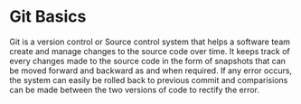 # Git Basics 

Git is a version control or Source control system that helps a software team create and manage changes to the source code over time. It keeps track of every changes made to the source code in the form of snapshots that can be moved forward and backward as and when required. If any error occurs, the system can easily be rolled back to previous commit and comparisions can be made between the two versions of code to rectify the error. 


